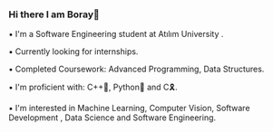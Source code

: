 ### Hi there I am Boray👋

▪ I'm a Software Engineering student at Atılım University .

▪ Currently looking for internships.

▪ Completed Coursework: Advanced Programming, Data Structures.

▪ I'm proficient with: C++🔷, Python🐍 and C🎗.

▪ I'm interested in Machine Learning, Computer Vision, Software Development , Data Science and Software Engineering.

